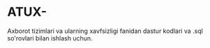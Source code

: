 # ATUX-
Axborot tizimlari va ularning xavfsizligi fanidan dastur kodlari va .sql so'rovlari bilan ishlash uchun.
